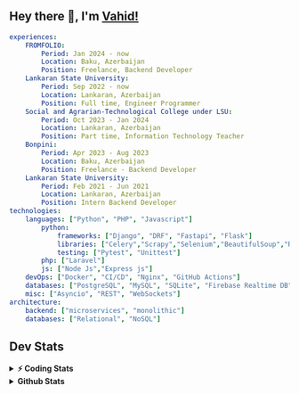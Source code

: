 
## Hey there 👋, I'm [Vahid!](https://github.com/vahidzhe/)

```yaml
experiences:
    FROMFOLIO:
        Period: Jan 2024 - now
        Location: Baku, Azerbaijan
        Position: Freelance, Backend Developer
    Lankaran State University:
        Period: Sep 2022 - now
        Location: Lankaran, Azerbaijan
        Position: Full time, Engineer Programmer
    Social and Agrarian-Technological College under LSU:
        Period: Oct 2023 - Jan 2024
        Location: Lankaran, Azerbaijan
        Position: Part time, Information Technology Teacher
    Bonpini:
        Period: Apr 2023 - Aug 2023
        Location: Baku, Azerbaijan
        Position: Freelance - Backend Developer 
    Lankaran State University:
        Period: Feb 2021 - Jun 2021
        Location: Lankaran, Azerbaijan
        Position: Intern Backend Developer
technologies:
    languages: ["Python", "PHP", "Javascript"]
        python:
            frameworks: ["Django", "DRF", "Fastapi", "Flask"]
            libraries: ["Celery","Scrapy","Selenium","BeautifulSoup","Requests"]
            testing: ["Pytest", "Unittest"]
        php: ["Laravel"]
        js: ["Node Js","Express js"]
    devOps: ["Docker", "CI/CD", "Nginx", "GitHub Actions"]
    databases: ["PostgreSQL", "MySQL", "SQLite", "Firebase Realtime DB", "Redis"]
    misc: ["Asyncio", "REST", "WebSockets"]
architecture: 
    backend: ["microservices", "monolithic"]
    databases: ["Relational", "NoSQL"]
```



## Dev Stats

<details>
  <summary><b>⚡ Coding Stats</b></summary>

<!--START_SECTION:waka-->
![Code Time](http://img.shields.io/badge/Code%20Time-549%20hrs%2045%20mins-blue)

![Profile Views](http://img.shields.io/badge/Profile%20Views-0-blue)

**🐱 My GitHub Data** 

> 📦 ? Used in GitHub's Storage 
 > 
> 🏆 616 Contributions in the Year 2025
 > 
> 💼 Opted to Hire
 > 
> 📜 13 Public Repositories 
 > 
> 🔑 0 Private Repositories 
 > 
**I'm an Early 🐤** 

```text
🌞 Morning                1694 commits        ████░░░░░░░░░░░░░░░░░░░░░   15.99 % 
🌆 Daytime                5522 commits        █████████████░░░░░░░░░░░░   52.12 % 
🌃 Evening                2407 commits        ██████░░░░░░░░░░░░░░░░░░░   22.72 % 
🌙 Night                  972 commits         ██░░░░░░░░░░░░░░░░░░░░░░░   09.17 % 
```


📊 **This Week I Spent My Time On** 

```text
🕑︎ Time Zone: Asia/Baku

💬 Programming Languages: 
Python                   10 hrs 33 mins      █████████████████████░░░░   82.27 % 
HTML                     56 mins             ██░░░░░░░░░░░░░░░░░░░░░░░   07.33 % 
YAML                     22 mins             █░░░░░░░░░░░░░░░░░░░░░░░░   02.93 % 
Docker                   21 mins             █░░░░░░░░░░░░░░░░░░░░░░░░   02.75 % 
Bash                     14 mins             ░░░░░░░░░░░░░░░░░░░░░░░░░   01.90 % 

🐱‍💻 Projects: 
fromfolio-backend-v2     7 hrs 23 mins       ██████████████░░░░░░░░░░░   57.60 % 
fromfolio-backend-v2_othe4 hrs 56 mins       ██████████░░░░░░░░░░░░░░░   38.48 % 
fromfolio-news-fetch     30 mins             █░░░░░░░░░░░░░░░░░░░░░░░░   03.91 % 
```

**I Mostly Code in Python** 

```text
Python                   26 repos            ██████████░░░░░░░░░░░░░░░   41.27 % 
PHP                      10 repos            ████░░░░░░░░░░░░░░░░░░░░░   15.87 % 
JavaScript               10 repos            ████░░░░░░░░░░░░░░░░░░░░░   15.87 % 
CSS                      6 repos             ██░░░░░░░░░░░░░░░░░░░░░░░   09.52 % 
HTML                     4 repos             ██░░░░░░░░░░░░░░░░░░░░░░░   06.35 % 
```




 Last Updated on 07/08/2025 00:51:30 UTC
<!--END_SECTION:waka-->
</details>


<details>
  <summary><b> Github Stats</b></summary>

  <br />
  <img height="180em" src="https://github-readme-stats.vercel.app/api?username=vahidzhe&show_icons=true&hide_border=true&&count_private=true&include_all_commits=true&theme=dark" />
  <img height="180em" src="https://github-readme-stats.vercel.app/api/top-langs/?username=vahidzhe&exclude_repo=django_recaptcha_v3,django_blog_v1,django_smartedu_course,css_layout1,task-managment,bonpini_backend_codeigniter&show_icons=true&hide_border=true&layout=compact&theme=dark&langs_count=6"/>
</details>







